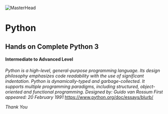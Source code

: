 ![MasterHead](https://www.python.org/static/community_logos/python-logo-master-v3-TM.png)

# Python

## Hands on Complete Python 3

#### Intermediate to Advanced Level

_Python is a high-level, general-purpose programming language. Its design philosophy emphasizes code readability with the use of significant indentation. Python is dynamically-typed and garbage-collected. It supports multiple programming paradigms, including structured, object-oriented and functional programming._
_Designed by: Guido van Rossum_
_First appeared: 20 February 1991_
https://www.python.org/doc/essays/blurb/


_Thank You_
